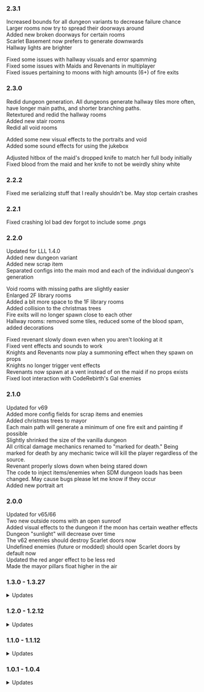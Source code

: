 ### 2.3.1
Increased bounds for all dungeon variants to decrease failure chance\
Larger rooms now try to spread their doorways around\
Added new broken doorways for certain rooms\
Scarlet Basement now prefers to generate downwards\
Hallway lights are brighter

Fixed some issues with hallway visuals and error spamming\
Fixed some issues with Maids and Revenants in multiplayer\
Fixed issues pertaining to moons with high amounts (6+) of fire exits

### 2.3.0
Redid dungeon generation. All dungeons generate hallway tiles more often, have longer main paths, and shorter branching paths.\
Retextured and redid the hallway rooms\
Added new stair rooms\
Redid all void rooms

Added some new visual effects to the portraits and void\
Added some sound effects for using the jukebox

Adjusted hitbox of the maid's dropped knife to match her full body initially\
Fixed blood from the maid and her knife to not be weirdly shiny white

### 2.2.2

Fixed me serializing stuff that I really shouldn't be. May stop certain crashes

### 2.2.1

Fixed crashing lol bad dev forgot to include some .pngs

### 2.2.0

Updated for LLL 1.4.0\
Added new dungeon variant\
Added new scrap item\
Separated configs into the main mod and each of the individual dungeon's generation

Void rooms with missing paths are slightly easier\
Enlarged 2F library rooms\
Added a bit more space to the 1F library rooms\
Added collision to the christmas trees\
Fire exits will no longer spawn close to each other\
Hallway rooms: removed some tiles, reduced some of the blood spam, added decorations

Fixed revenant slowly down even when you aren't looking at it\
Fixed vent effects and sounds to work\
Knights and Revenants now play a summoning effect when they spawn on props\
Knights no longer trigger vent effects\
Revenants now spawn at a vent instead of on the maid if no props exists\
Fixed loot interaction with CodeRebirth's Gal enemies


### 2.1.0

Updated for v69\
Added more config fields for scrap items and enemies\
Added christmas trees to mayor\
Each main path will generate a minimum of one fire exit and painting if possible\
Slightly shrinked the size of the vanilla dungeon\
All critical damage mechanics renamed to "marked for death." Being marked for death by any mechanic twice will kill the player regardless of the source.\
Revenant properly slows down when being stared down\
The code to inject items/enemies when SDM dungeon loads has been changed. May cause bugs please let me know if they occur\
Added new portrait art

### 2.0.0

Updated for v65/66\
Two new outside rooms with an open sunroof\
Added visual effects to the dungeon if the moon has certain weather effects\
Dungeon "sunlight" will decrease over time\
The v62 enemies should destroy Scarlet doors now\
Undefined enemies (future or modded) should open Scarlet doors by default now\
Updated the red anger effect to be less red\
Made the mayor pillars float higher in the air

### 1.3.0 - 1.3.27

<details> 
  <summary>
  Updates
  </summary>

Added many variant rooms\
Added void rooms\
Added new treasure rooms\
Added clock prop to main entrance\
Added destroyable doors\
Added spike traps to dungeon\
Added jukebox with Touhou beats to Servant's Quarter rooms\
Redone dungeon brightness, item and map hazard spawn locations\
Added ink/blood stains throughout the mansion floor\
Expanded mayor entrance tile, removed basement\
Shrunk all 1F libary rooms\
Lights now have a chance of flickering and dying

Updated dungeon generation to prefer branch tiles that make multiple connections to encourage looping paths

Added new enemy variant for Butler and new weapon from said enemy\
Added new scrap item, shattered decorative crystal (can combine with flashlights)\
Added new scrap item, doll snowglobe\
Added new scarlet key (it's just red) to help with visibility\
Updated knight to match the coilhead's new v60 behaviour\
Knight enters a brief cooldown after hitting a player

Added config to add unique enemy spawns during the bedroom dungeon event\
Added configs for dungeon enemies and items spawn weights\
Added config for demonic painting\
Added config to use either SDM or vanilla fire exits\
Moved some of the configs to LLL

Dungeon lights turn red during certain dungeon events\
Added special colouring to enemies that spawn from the painting event\
Portraits stare at you when you aren't looking

Added Mimics compatibility\
Added FacilityMeltdown compatibility
Added ReservedFlashlightSlot compatibility\
Added ReservedKeySlot compatibility\
Added Coroner compatibility\
CullFactory mod is now manatory\
LethalConfig's entries will have a different shade of red if my preset settings auto-change its values

Updated mod for my new API\
Added Sanguine (moon) to the interior's spawn list\
Added Scarlet Devil Mansion (moon) to the interior's spawn list

</details>

### 1.2.0 - 1.2.12

<details> 
  <summary>
  Updates
  </summary>

Added new dungeon event\
Added basement to mayor starting room\
Added bedroom and servant quarter variant rooms\
Many many internal code and design changes to reduce the load times by abouy 90% on average\
Removed garden tile (temporarily). Added unpolished fire exits throughout the dungeon\
Added rotateable frames to the hallways\
Added new functionality to decorative crystal item\
Added config presets. Automatically set to default. Contains two distinct presets for 4+ lobbies are 1-3 smaller lobbies\
These config presets make the map much smaller\
Fixed scrap spawn prefering to spawn on the upper floors\
Added many new networked configs\
Switch from BinaryFormatter to OdinSerializer\
Fixed issues with unofficial Korean patch

</details>

### 1.1.0 - 1.1.12

<details> 
  <summary>
  Updates
  </summary>

Added support for LLL\
Detailed the hallway rooms and added new ones\
Added lethal company's lighting onto the dungeon (somehow?)\
Added new enemy variant\
Added new scrap item\
Fixed enemy pathing issues\
Spray cans now work, thanks SkullCrusher my beloved\
Added wall lights to hallway rooms as a possible spawn\
Added chandelier lights to most rooms as a possible spawn\
Added networked config to modify the spawn chance of light sources\
Added networked config to modify much of the dungeon generation values and scrap count

</details>

### 1.0.1 - 1.0.4

<details> 
  <summary>
  Updates
  </summary>

Detailed the mayor starting room\
Added three detailed kitchen variants\
Made more drastic changes to make the map much less spread out, AKA map is smaller

</details>
